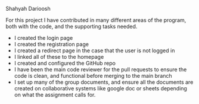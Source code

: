 Shahyah Darioosh

For this project I have contributed in many different areas of the program, both with the code, and the supporting tasks needed.

- I created the login page
- I created the registration page
- I created a redirect page in the case that the user is not logged in
- I linked all of these to the homepage
- I created and configured the GitHub repo
- I have been the main code reviewer for the pull requests to ensure the code is clean, and functional before merging to the main branch
- I set up many of the group documents, and ensure all the documents are created on collaborative systems like google doc or sheets depending on what the assignment calls for.